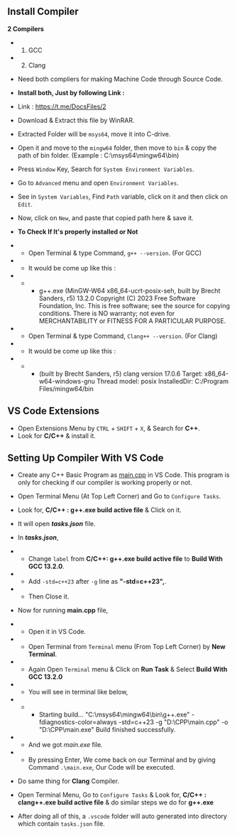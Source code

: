 ## Install Compiler

**2 Compilers**

 * 1. GCC
 * 2. Clang

 * Need both compliers for making Machine Code through Source Code.
 
 * **Install both, Just by following Link :**
 
 * Link : https://t.me/DocsFiles/2

 * Download & Extract this file by WinRAR.
 * Extracted Folder will be `msys64`, move it into C-drive.
 * Open it and move to the `mingw64` folder, then move to `bin` & copy the path of bin folder.     (Example : C:\msys64\mingw64\bin)

 * Press `Window` Key, Search for ``System Environment Variables``.
 * Go to `Advanced` menu and open `Environment Variables`.
 * See in `System Variables`, Find `Path` variable, click on it and then click on `Edit`.
 * Now, click on `New`, and paste that copied path here & save it.

 * **To Check If It's properly installed or Not**
 
 * * Open Terminal & type Command, `g++ --version`.  (For GCC)
 * * It would be come up like this :

 * * * g++.exe (MinGW-W64 x86_64-ucrt-posix-seh, built by Brecht Sanders, r5) 13.2.0
 Copyright (C) 2023 Free Software Foundation, Inc.
 This is free software; see the source for copying conditions. There is NO warranty; not even for MERCHANTABILITY or FITNESS FOR A PARTICULAR PURPOSE.

 * * Open Terminal & type Command, `Clang++ --version`.  (For Clang)
 * * It would be come up like this :

 * * * (built by Brecht Sanders, r5) clang version 17.0.6
 Target: x86_64-w64-windows-gnu
 Thread model: posix
 InstalledDir: C:/Program Files/mingw64/bin


## VS Code Extensions

 * Open Extensions Menu by `CTRL` + `SHIFT` + `X`, & Search for **C++**.
 * Look for **C/C++** & install it.


## Setting Up Compiler With VS Code

 * Create any C++ Basic Program as [main.cpp](https://github.com/KrunalKadtan/CPP/blob/main/main.cpp) in VS Code. This program is only for checking if our compiler is working properly or not.

 * Open Terminal Menu (At Top Left Corner) and Go to `Configure Tasks`.
 * Look for, **C/C++ : g++.exe build active file** & Click on it.
 * It will open ***tasks.json*** file.

 * In ***tasks.json***, 
 * * Change `label` from **C/C++: g++.exe build active file** to **Build With GCC 13.2.0**.
 * * Add `-std=c++23` after `-g` line as **"-std=c++23",**.
 * * Then Close it.

 * Now for running **main.cpp** file,

 * * Open it in VS Code.
 * * Open Terminal from `Terminal` menu (From Top Left Corner) by **New Terminal**.
 * * Again Open `Terminal` menu & Click on **Run Task** & Select **Build With GCC 13.2.0**
 * * You will see in terminal like below,
 * * * Starting build...
 "C:\msys64\mingw64\bin\g++.exe" -fdiagnostics-color=always -std=c++23 -g "D:\CPP\main.cpp" -o "D:\CPP\main.exe"
 Build finished successfully.

 * * And we got *main.exe* file.
 * * By pressing Enter, We come back on our Terminal and by giving Command `.\main.exe`, Our Code will be executed.

 * Do same thing for **Clang** Compiler.
 * Open Terminal Menu, Go to `Configure Tasks` & Look for, **C/C++ : clang++.exe build active file** & do similar steps we do for **g++.exe**

 * After doing all of this, a `.vscode` folder will auto generated into directory which contain `tasks.json` file.